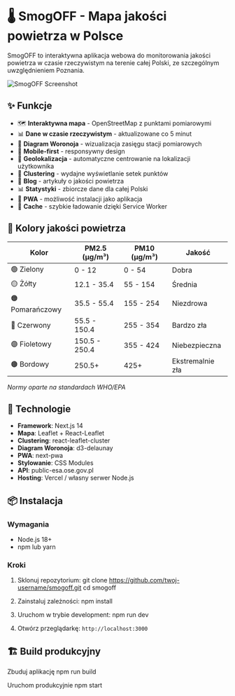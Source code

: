 # 🌡️ SmogOFF - Mapa jakości powietrza w Polsce

SmogOFF to interaktywna aplikacja webowa do monitorowania jakości powietrza w czasie rzeczywistym na terenie całej Polski, ze szczególnym uwzględnieniem Poznania.

![SmogOFF Screenshot](docs/screenshot.png)

## ✨ Funkcje

- 🗺️ **Interaktywna mapa** - OpenStreetMap z punktami pomiarowymi
- 📊 **Dane w czasie rzeczywistym** - aktualizowane co 5 minut
- 🎨 **Diagram Woronoja** - wizualizacja zasięgu stacji pomiarowych
- 📱 **Mobile-first** - responsywny design
- 🎯 **Geolokalizacja** - automatyczne centrowanie na lokalizacji użytkownika
- 🔄 **Clustering** - wydajne wyświetlanie setek punktów
- 📝 **Blog** - artykuły o jakości powietrza
- 📊 **Statystyki** - zbiorcze dane dla całej Polski
- 💾 **PWA** - możliwość instalacji jako aplikacja
- 🚀 **Cache** - szybkie ładowanie dzięki Service Worker

## 🎨 Kolory jakości powietrza

| Kolor | PM2.5 (µg/m³) | PM10 (µg/m³) | Jakość |
|-------|---------------|--------------|--------|
| 🟢 Zielony | 0 - 12 | 0 - 54 | Dobra |
| 🟡 Żółty | 12.1 - 35.4 | 55 - 154 | Średnia |
| 🟠 Pomarańczowy | 35.5 - 55.4 | 155 - 254 | Niezdrowa |
| 🔴 Czerwony | 55.5 - 150.4 | 255 - 354 | Bardzo zła |
| 🟣 Fioletowy | 150.5 - 250.4 | 355 - 424 | Niebezpieczna |
| 🟤 Bordowy | 250.5+ | 425+ | Ekstremalnie zła |

*Normy oparte na standardach WHO/EPA*

## 🚀 Technologie

- **Framework**: Next.js 14
- **Mapa**: Leaflet + React-Leaflet
- **Clustering**: react-leaflet-cluster
- **Diagram Woronoja**: d3-delaunay
- **PWA**: next-pwa
- **Stylowanie**: CSS Modules
- **API**: public-esa.ose.gov.pl
- **Hosting**: Vercel / własny serwer Node.js

## 📦 Instalacja

### Wymagania

- Node.js 18+ 
- npm lub yarn

### Kroki

1. Sklonuj repozytorium:
git clone https://github.com/twoj-username/smogoff.git
cd smogoff

2. Zainstaluj zależności:
npm install

3. Uruchom w trybie development:
npm run dev

4. Otwórz przeglądarkę: `http://localhost:3000`

## 🏗️ Build produkcyjny

Zbuduj aplikację
npm run build

Uruchom produkcyjnie
npm start

